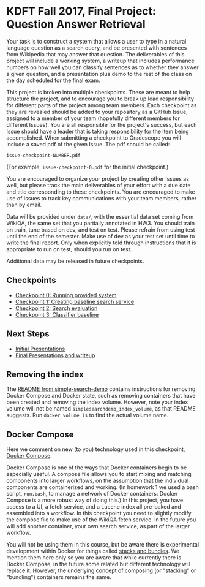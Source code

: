 # KDFT Fall 2017, Final Project: Question Answer Retrieval

Your task is to construct a system that allows a user to type in a
natural language question as a search query, and be presented with
sentences from Wikipedia that may answer that question.  The
deliverables of this project will include a working system, a writeup that
includes performance numbers on how well you can classify sentences as
to whether they answer a given question, and a presentation plus demo
to the rest of the class on the day scheduled for the final exam.

This project is broken into multiple checkpoints.  These are meant to
help structure the project, and to encourage you to
break up lead responsibility for different parts of the project among
team members. Each checkpoint as they are revealed should be added to
your repository as a GitHub Issue, assigned to a member of your team
(hopefully different members for different Issues).  You are all
responsible for the project's success, but each Issue should have a
leader that is taking responsibility for the item being accomplished.
When submitting a checkpoint to Gradescope you will include a saved
pdf of the given Issue.  The pdf should be called:

```
issue-checkpoint-NUMBER.pdf
```

(For example, `issue-checkpoint-0.pdf` for the initial checkpoint.)

You are encouraged to organize your project by creating other Issues
as well, but please track the main deliverables of your effort with a
due date and title corresponding to these checkpoints.  You are
encouraged to make use of Issues to track key communications with your
team members, rather than by email.

Data will be provided under `data/`, with the essential
data set coming from WikiQA, the same set that you partially
annotated in HW3.  You should train on train, tune based on dev, and
test on test.  Please refrain from using test until the end of the
semester.  Make use of dev as your test set until time to write the
final report.  Only when explicitly told through instructions that
it is appropriate to run on test, should you run on test.

Additional data may be released in future checkpoints.

## Checkpoints

* [Checkpoint 0: Running provided system](checkpoint-0.md)
* [Checkpoint 1: Creating baseline search service](checkpoint-1.md)
* [Checkpoint 2: Search evaluation](checkpoint-2.md)
* [Checkpoint 3: Classifier baseline](checkpoint-3.md)

## Next Steps

* [Initial Presentations](project-presentations.md)
* [Final Presentations and writeup](final-demos.md)

## Removing the index

The
[README from simple-search-demo](https://github.com/hltcoe/simple-search-demo/blob/master/README.md)
contains instructions for removing Docker Compose and Docker state,
such as removing containers that have been created and removing the
index volume.  However, note your index volume will not be named
`simplesearchdemo_index_volume`, as that README suggests.  Run `docker
volume ls` to find the actual volume name.

## Docker Compose

Here we comment on new (to you) technology used in this checkpoint,
[Docker Compose](https://docs.docker.com/compose/overview/).

Docker Compose is one of the ways that Docker containers begin to be
especially useful.  A compose file allows you to start mixing and
matching components into larger workflows, on the assumption that the
individual components are containerized and working.  (In homework 1
we used a bash script, `run.bash`, to manage a network of Docker
containers: Docker Compose is a more robust way of doing this.)  In
this project, you have access to a UI, a fetch service, and a Lucene
index all pre-baked and assembled into a workflow.  In this checkpoint
you need to slightly modify the compose file to make use of the WikiQA
fetch service.  In the future you will add another container, your own
search service, as part of the larger workflow.

You will not be using them in this course, but be aware there is
experimental development within Docker for things called [stacks and
bundles](https://docs.docker.com/compose/bundles/).  We mention them
here only so you are aware that while currently there is Docker
Compose, in the future some related but different technology will
replace it.  However, the underlying concept of composing (or
"stacking" or "bundling") containers remains the same.
